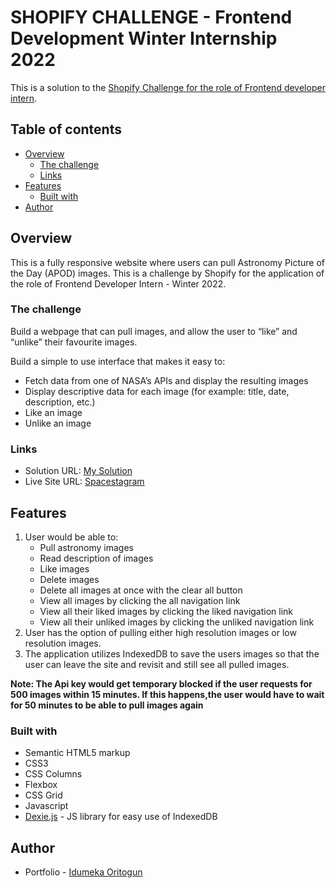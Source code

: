 # SHOPIFY CHALLENGE - Frontend Development Winter Internship 2022

This is a solution to the [Shopify Challenge for the role of Frontend developer intern](https://docs.google.com/document/d/1QlC6htA5SXEl3YruAOkJWj2-0W3w-n0UOzGuJ1EcktQ/edit#heading=h.31w9woubunro).

## Table of contents

- [Overview](#overview)
  - [The challenge](#the-challenge)
  - [Links](#links)
- [Features](#features)
  - [Built with](#built-with)
- [Author](#author)

## Overview

This is a fully responsive website where users can pull Astronomy Picture of the Day (APOD) images. This is a challenge by Shopify for the application of the role of Frontend Developer Intern - Winter 2022.

### The challenge

Build a webpage that can pull images, and allow the user to “like” and “unlike” their favourite images.

Build a simple to use interface that makes it easy to:

- Fetch data from one of NASA’s APIs and display the resulting images
- Display descriptive data for each image (for example: title, date, description, etc.)
- Like an image
- Unlike an image

### Links

- Solution URL: [My Solution](https://github.com/Gods-own/Shopify-Challenge-Spacestagram/tree/Spacestagram)
- Live Site URL: [Spacestagram](https://shopify-challenge-spacestagram.vercel.app/)

## Features

1. User would be able to:
    - Pull astronomy images
    - Read description of images
    - Like images
    - Delete images
    - Delete all images at once with the clear all button
    - View all images by clicking the all navigation link
    - View all their liked images by clicking the liked navigation link
    - View all their unliked images by clicking the unliked navigation link
2. User has the option of pulling either high resolution images or low resolution images.
3. The application utilizes IndexedDB to save the users images so that the
   user can leave the site and revisit and still see all pulled images.

**Note: The Api key would get temporary blocked if the user requests for 500 images within 15 minutes. If this happens,the user would have to wait for 50 minutes to be able to pull images again**

### Built with

- Semantic HTML5 markup
- CSS3
- CSS Columns
- Flexbox
- CSS Grid
- Javascript
- [Dexie.js](https://dexie.org/) - JS library for easy use of IndexedDB

## Author

- Portfolio - [Idumeka Oritogun](https://gods-own.github.io/Portfolio/)

